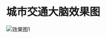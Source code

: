 # 城市交通大脑效果图
![效果图1](https://images.gitee.com/uploads/images/2020/0215/142911_9caa7af3_1797337.jpeg)      
